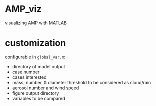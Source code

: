 # AMP_viz
visualizing AMP with MATLAB

# customization
configurable in `global_var.m`:
- directory of model output
- case number
- cases interested
- mass, number, & diameter threshold to be considered as cloud/rain
- aerosol number and wind speed
- figure output directory
- variables to be compared
